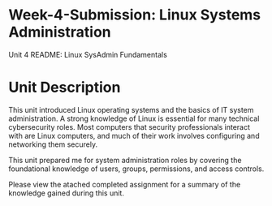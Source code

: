 # Week-4-Submission: Linux Systems Administration

Unit 4 README: Linux SysAdmin Fundamentals

# Unit Description

This unit introduced Linux operating systems and the basics of IT system administration. A strong knowledge of Linux is essential for many technical cybersecurity roles. Most computers that security professionals interact with are Linux computers, and much of their work involves configuring and networking them securely.

This unit prepared me for system administration roles by covering the foundational knowledge of users, groups, permissions, and access controls.

Please view the atached completed assignment for a summary of the knowledge gained during this unit.
